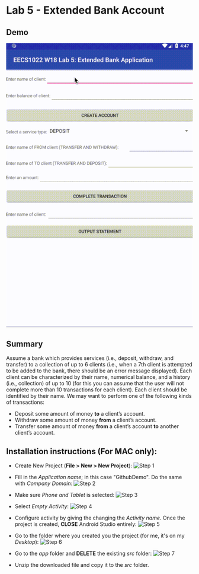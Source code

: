 # Lab 5 - Extended Bank Account

## Demo

![Demo gif](https://github.com/dvampofo/ExtendedBankAccount/blob/master/src/lab5_resize.gif?raw=true)

## Summary
Assume a bank which provides services (i.e., deposit, withdraw, and transfer) to a collection of up to 6 clients
(i.e., when a 7th client is attempted to be added to the bank, there should be an error message displayed).
Each client can be characterized by their name, numerical balance, and a history (i.e., collection) of up to
10 (for this you can assume that the user will not complete more than 10 transactions for each client). Each
client should be identified by their name. We may want to perform one of the following kinds of transactions:

- Deposit some amount of money **to** a client’s account.
- Withdraw some amount of money **from** a client’s account.
- Transfer some amount of money **from** a client’s account **to** another client’s account.



## Installation instructions (For MAC only):
  - Create New Project (**File > New > New Project**):
   ![Step 1](https://imgur.com/97hJKuS.png)
- Fill in the *Application name*; in this case "GithubDemo". Do the same with *Company Domain*:
 ![Step 2](https://imgur.com/9cfVSjz.png)
- Make sure *Phone and Tablet* is selected:
 ![Step 3](https://imgur.com/1wNcsMH.png)

- Select *Empty Activity*:
 ![Step 4](https://imgur.com/rFIUF4E.png)
- Configure activity by giving the changing the *Activity name*. Once the project is created, **CLOSE** Android Studio entirely:
 ![Step 5](https://imgur.com/B8RC5vc.png)
-  Go to the folder where you created you the project (for me, it's on my *Desktop*):
 ![Step 6](https://imgur.com/1mwvudb.png)
- Go to the *app* folder and **DELETE** the existing *src* folder:
 ![Step 7](https://imgur.com/W17yGSX.png)
- Unzip the downloaded file and copy it to the *src* folder.   

